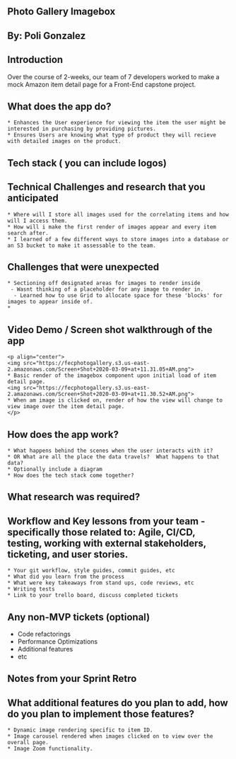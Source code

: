 ## Photo Gallery Imagebox

## By: Poli Gonzalez

## Introduction

Over the course of 2-weeks, our team of 7 developers worked to make a mock Amazon item detail page for a Front-End capstone project. 

## What does the app do? 

    * Enhances the User experience for viewing the item the user might be interested in purchasing by providing pictures.
    * Ensures Users are knowing what type of product they will recieve with detailed images on the product.

## Tech stack ( you can include logos)

## Technical Challenges and research that you anticipated

    * Where will I store all images used for the correlating items and how will I access them.
    * How will i make the first render of images appear and every item search after.
    * I learned of a few different ways to store images into a database or an S3 bucket to make it assessable to the team.
  
## Challenges that were unexpected
    
    * Sectioning off designated areas for images to render inside
     - Wasnt thinking of a placeholder for any image to render in.
      - Learned how to use Grid to allocate space for these 'blocks' for images to appear inside of.
    *
  
## Video Demo / Screen shot walkthrough of the app 

    <p align="center">
    <img src="https://fecphotogallery.s3.us-east-2.amazonaws.com/Screen+Shot+2020-03-09+at+11.31.05+AM.png">
    * Basic render of the imagebox component upon initial load of item detail page.
    <img src="https://fecphotogallery.s3.us-east-2.amazonaws.com/Screen+Shot+2020-03-09+at+11.30.52+AM.png">
    * When am image is clicked on, render of how the view will change to view image over the item detail page.
    </p>
  
## How does the app work?

    * What happens behind the scenes when the user interacts with it? 
    * OR What are all the place the data travels?  What happens to that data?
    * Optionally include a diagram
    * How does the tech stack come together?

## What research was required?

## Workflow and Key lessons from your team - specifically those related to: Agile, CI/CD, testing, working with external stakeholders, ticketing, and user stories.

    * Your git workflow, style guides, commit guides, etc
    * What did you learn from the process
    * What were key takeaways from stand ups, code reviews, etc
    * Writing tests
    * Link to your trello board, discuss completed tickets

## Any non-MVP tickets (optional)

 - Code refactorings
 - Performance Optimizations
 - Additional features
 - etc

## Notes from your Sprint Retro



## What additional features do you plan to add, how do you plan to implement those features?

    * Dynamic image rendering specific to item ID.
    * Image carousel rendered when images clicked on to view over the overall page.
    * Image Zoom functionality.
